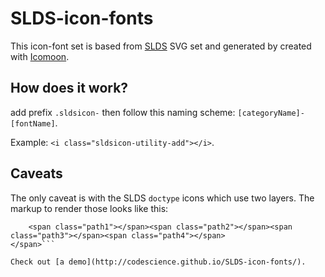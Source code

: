 # SLDS-icon-fonts

This icon-font set is based from [SLDS](https://www.lightningdesignsystem.com/resources/icons "The Salesforce Lightning Design System") SVG set and generated by created with [Icomoon](https://icomoon.io/ "Icomoon").

## How does it work?
add prefix `.sldsicon-` then follow this naming scheme: `[categoryName]-[fontName]`.

Example: `<i class="sldsicon-utility-add"></i>`.

## Caveats
The only caveat is with the SLDS `doctype` icons which use two layers. The markup to render those looks like this:

```<span class="sldsicon-doctype-audio">
    <span class="path1"></span><span class="path2"></span><span class="path3"></span><span class="path4"></span>
</span>```

Check out [a demo](http://codescience.github.io/SLDS-icon-fonts/).